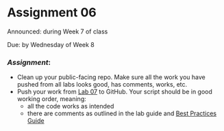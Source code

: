 # Assignment 06

Announced: during Week 7 of class

Due: by Wednesday of Week 8

### *Assignment*:
+ Clean up your public-facing repo.  Make sure all the work you have pushed from all labs looks good, has comments, works, etc.
+ Push your work from [Lab 07](https://github.com/flaxmans/CompBio_on_git/blob/master/Labs/Lab07/Lab07_UserDefinedFunctions.md) to GitHub.  Your script should be in good working order, meaning:   
    + all the code works as intended
    + there are comments as outlined in the lab guide and [Best Practices Guide](https://github.com/flaxmans/CompBio_on_git/blob/master/CourseDocuments/BestPractices.md)
